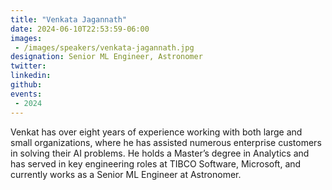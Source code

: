 ```yaml
---
title: "Venkata Jagannath"
date: 2024-06-10T22:53:59-06:00
images: 
 - /images/speakers/venkata-jagannath.jpg
designation: Senior ML Engineer, Astronomer
twitter: 
linkedin: 
github: 
events:
 - 2024
---
```


Venkat has over eight years of experience working with both large and small organizations, where he has assisted numerous enterprise customers in solving their AI problems. He holds a Master’s degree in Analytics and has served in key engineering roles at TIBCO Software, Microsoft, and currently works as a Senior ML Engineer at Astronomer.


